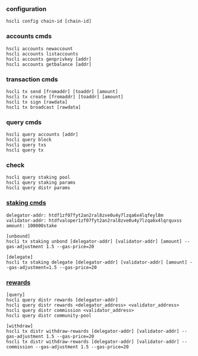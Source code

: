 ### configuration
    hscli config chain-id [chain-id]

### accounts cmds
    hscli accounts newaccount
    hscli accounts listaccounts
    hscli accounts genprivkey [addr]
    hscli accounts getbalance [addr]

### transaction cmds
    hscli tx send [fromaddr] [toaddr] [amount]
    hscli tx create [fromaddr] [toaddr] [amount]
    hscli tx sign [rawdata]
    hscli tx broadcast [rawdata]

### query cmds
    hscli query accounts [addr]
    hscli query block
    hscli query txs
    hscli query tx

### check
    hscli query staking pool
    hscli query staking params
    hscli query distr params

### [staking cmds](https://github.com/orientwalt/htdf/blob/master/x/staking/client/cli/tx.go)
    delegator-addr: htdf1zf07fyt2an2ral8zve0u4y7lzqa6x4lqfeyl8m
    validator-addr: htdfvaloper1zf07fyt2an2ral8zve0u4y7lzqa6x4lqrquxss
    amount: 100000stake
    
    [unbound]
    hscli tx staking unbond [delegator-addr] [validator-addr] [amount] --gas-adjustment 1.5 --gas-price=20

    [delegate]
    hscli tx staking delegate [delegator-addr] [validator-addr] [amount] --gas-adjustment=1.5 --gas-price=20
### [rewards](https://github.com/orientwalt/htdf/blob/master/x/distribution/client/cli/tx.go)
    [query]
    hscli query distr rewards [delegator-addr]
    hscli query distr rewards <delegator_address> <validator_address>
    hscli query distr commission <validator_address>
    hscli query distr community-pool

    [withdraw]
    hscli tx distr withdraw-rewards [delegator-addr] [validator-addr] --gas-adjustment 1.5 --gas-price=20
    hscli tx distr withdraw-rewards [delegator-addr] [validator-addr] --commission --gas-adjustment 1.5 --gas-price=20